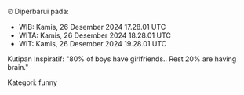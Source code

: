 ⏰ Diperbarui pada:
- WIB: Kamis, 26 Desember 2024 17.28.01 UTC
- WITA: Kamis, 26 Desember 2024 18.28.01 UTC
- WIT: Kamis, 26 Desember 2024 19.28.01 UTC

Kutipan Inspiratif:
"80% of boys have girlfriends.. Rest 20% are having brain."


Kategori: funny

